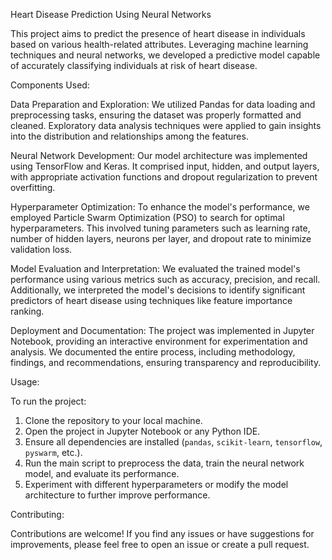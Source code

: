 Heart Disease Prediction Using Neural Networks

This project aims to predict the presence of heart disease in individuals based on various health-related attributes. Leveraging machine learning techniques and neural networks, we developed a predictive model capable of accurately classifying individuals at risk of heart disease.

Components Used:

Data Preparation and Exploration: We utilized Pandas for data loading and preprocessing tasks, ensuring the dataset was properly formatted and cleaned. Exploratory data analysis techniques were applied to gain insights into the distribution and relationships among the features.

Neural Network Development: Our model architecture was implemented using TensorFlow and Keras. It comprised input, hidden, and output layers, with appropriate activation functions and dropout regularization to prevent overfitting.

Hyperparameter Optimization: To enhance the model's performance, we employed Particle Swarm Optimization (PSO) to search for optimal hyperparameters. This involved tuning parameters such as learning rate, number of hidden layers, neurons per layer, and dropout rate to minimize validation loss.

Model Evaluation and Interpretation: We evaluated the trained model's performance using various metrics such as accuracy, precision, and recall. Additionally, we interpreted the model's decisions to identify significant predictors of heart disease using techniques like feature importance ranking.

Deployment and Documentation: The project was implemented in Jupyter Notebook, providing an interactive environment for experimentation and analysis. We documented the entire process, including methodology, findings, and recommendations, ensuring transparency and reproducibility.

Usage:

To run the project:

1. Clone the repository to your local machine.
2. Open the project in Jupyter Notebook or any Python IDE.
3. Ensure all dependencies are installed (`pandas`, `scikit-learn`, `tensorflow`, `pyswarm`, etc.).
4. Run the main script to preprocess the data, train the neural network model, and evaluate its performance.
5. Experiment with different hyperparameters or modify the model architecture to further improve performance.

Contributing:

Contributions are welcome! If you find any issues or have suggestions for improvements, please feel free to open an issue or create a pull request.

